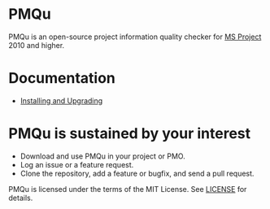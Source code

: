 ﻿# PMQu
PMQu is an open-source project information quality checker for [MS Project](https://products.office.com/en-us/Project) 2010 and higher.

# Documentation
- [Installing and Upgrading](https://github.com/DavidPratten/PMQu/wiki/Install)

# PMQu is sustained by your interest
* Download and use PMQu in your project or PMO.
* Log an issue or a feature request.
* Clone the repository, add a feature or bugfix, and send a pull request.

PMQu is licensed under the terms of the MIT License. See [LICENSE](https://github.com/DavidPratten/PMQu/blob/master/LICENSE) for details.
